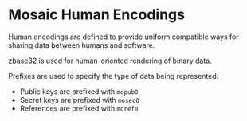 # Mosaic Human Encodings

Human encodings are defined to provide uniform compatible ways for
sharing data between humans and software.

[zbase32](https://philzimmermann.com/docs/human-oriented-base-32-encoding.txt) is used for human-oriented rendering of binary data.

Prefixes are used to specify the type of data being represented:

* Public keys are prefixed with `mopub0`
* Secret keys are prefixed with `mosec0`
* References are prefixed with `moref0`
